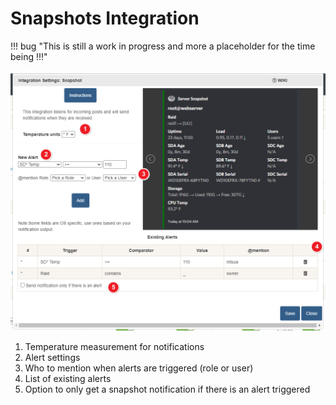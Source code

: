 # Snapshots Integration

!!! bug "This is still a work in progress and more a placeholder for the time being !!!"

![!dn-snapshot-setup](images/Snapshots/dn-snapshot-setup.png)

1. Temperature measurement for notifications
1. Alert settings
1. Who to mention when alerts are triggered (role or user)
1. List of existing alerts
1. Option to only get a snapshot notification if there is an alert triggered
